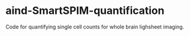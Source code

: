 # aind-SmartSPIM-quantification

Code for quantifying single cell counts for whole brain lighsheet imaging. 
